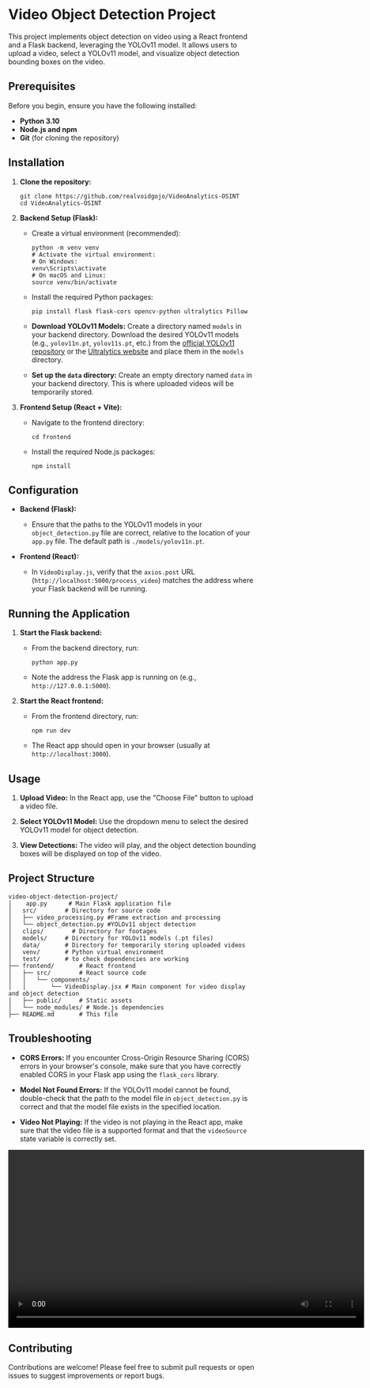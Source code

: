 # Video Object Detection Project

This project implements object detection on video using a React frontend and a Flask backend, leveraging the YOLOv11 model. It allows users to upload a video, select a YOLOv11 model, and visualize object detection bounding boxes on the video.

## Prerequisites

Before you begin, ensure you have the following installed:

- **Python 3.10**
- **Node.js and npm**
- **Git** (for cloning the repository)

## Installation

1.  **Clone the repository:**

    ```
    git clone https://github.com/realvoidgojo/VideoAnalytics-OSINT
    cd VideoAnalytics-OSINT
    ```

2.  **Backend Setup (Flask):**

    - Create a virtual environment (recommended):

      ```
      python -m venv venv
      # Activate the virtual environment:
      # On Windows:
      venv\Scripts\activate
      # On macOS and Linux:
      source venv/bin/activate
      ```

    - Install the required Python packages:

      ```
      pip install flask flask-cors opencv-python ultralytics Pillow
      ```

    - **Download YOLOv11 Models:** Create a directory named `models` in your backend directory. Download the desired YOLOv11 models (e.g., `yolov11n.pt`, `yolov11s.pt`, etc.) from the [official YOLOv11 repository](https://github.com/ultralytics/ultralytics) or the [Ultralytics website](https://ultralytics.com/) and place them in the `models` directory.

    - **Set up the `data` directory:** Create an empty directory named `data` in your backend directory. This is where uploaded videos will be temporarily stored.

3.  **Frontend Setup (React + Vite):**

    - Navigate to the frontend directory:

      ```
      cd frontend
      ```

    - Install the required Node.js packages:

      ```
      npm install
      ```

## Configuration

- **Backend (Flask):**

  - Ensure that the paths to the YOLOv11 models in your `object_detection.py` file are correct, relative to the location of your `app.py` file. The default path is `./models/yolov11n.pt`.

- **Frontend (React):**

  - In `VideoDisplay.js`, verify that the `axios.post` URL (`http://localhost:5000/process_video`) matches the address where your Flask backend will be running.

## Running the Application

1.  **Start the Flask backend:**

    - From the backend directory, run:

      ```
      python app.py
      ```

    - Note the address the Flask app is running on (e.g., `http://127.0.0.1:5000`).

2.  **Start the React frontend:**

    - From the frontend directory, run:

      ```
      npm run dev
      ```

    - The React app should open in your browser (usually at `http://localhost:3000`).

## Usage

1.  **Upload Video:** In the React app, use the "Choose File" button to upload a video file.

2.  **Select YOLOv11 Model:** Use the dropdown menu to select the desired YOLOv11 model for object detection.

3.  **View Detections:** The video will play, and the object detection bounding boxes will be displayed on top of the video.

## Project Structure

```
video-object-detection-project/
│    app.py      # Main Flask application file
│   src/        # Directory for source code
│   ├── video_processing.py #Frame extraction and processing
│   └── object_detection.py #YOLOv11 object detection
│   clips/        # Directory for footages
│   models/     # Directory for YOLOv11 models (.pt files)
│   data/       # Directory for temporarily storing uploaded videos
│   venv/       # Python virtual environment
│   test/       # to check dependencies are working
├── frontend/       # React frontend
│   ├── src/        # React source code
│   │   └── components/
│   │       └── VideoDisplay.jsx # Main component for video display and object detection
│   ├── public/     # Static assets
│   └── node_modules/ # Node.js dependencies
├── README.md       # This file
```

## Troubleshooting

- **CORS Errors:** If you encounter Cross-Origin Resource Sharing (CORS) errors in your browser's console, make sure that you have correctly enabled CORS in your Flask app using the `flask_cors` library.

- **Model Not Found Errors:** If the YOLOv11 model cannot be found, double-check that the path to the model file in `object_detection.py` is correct and that the model file exists in the specified location.

- **Video Not Playing:** If the video is not playing in the React app, make sure that the video file is a supported format and that the `videoSource` state variable is correctly set.

<video width="720" controls>
  <source src="assets/output.mp4" type="video/mp4">
  Your browser does not support the video tag.
</video>

## Contributing

Contributions are welcome! Please feel free to submit pull requests or open issues to suggest improvements or report bugs.
